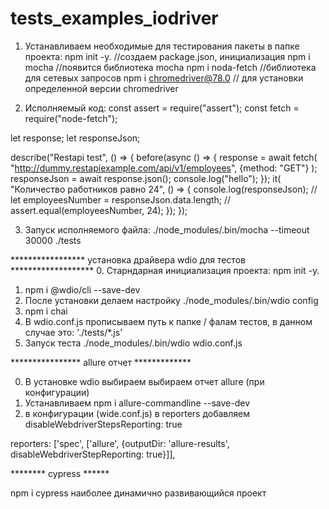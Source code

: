 # tests_examples_iodriver

1. Устанавливаем необходимые для тестирования пакеты в папке проекта:
npm init -y.    //создаем package.json, инициализация 
npm i mocha //появится библиотека mocha
npm i noda-fetch //библиотека для сетевых запросов
npm i chromedriver@78.0 // для установки определенной версии chromedriver

2. Исполняемый код:
const assert = require("assert");
const fetch = require("node-fetch");

let response;
let responseJson;

describe("Restapi test", () => {
    before(async () => {
        response = await fetch(
            "http://dummy.restapiexample.com/api/v1/employees",
            {method: "GET"}
        );
        responseJson = await response.json();
        console.log("hello");
    });
    it(
        "Количество работников равно 24", () => {
            console.log(responseJson);
            // let employeesNumber = responseJson.data.length;
            // assert.equal(employeesNumber, 24);
    });
});


3. Запуск исполняемого файла:      ./node_modules/.bin/mocha --timeout 30000 ./tests

***************** установка драйвера wdio для тестов *******************
0. Старндарная инициализация проекта: npm init -y.

1. npm i @wdio/cli --save-dev
2. После установки делаем настройку
	./node_modules/.bin/wdio config
3. npm i chai
4. В wdio.conf.js прописываем путь к папке / фалам тестов, в данном случае это:
	'./tests/*.js'
5. Запуск теста ./node_modules/.bin/wdio wdio.conf.js

**************** allure отчет *************

0. В установке wdio выбираем выбираем отчет allure  (при конфигурации)
1. Устанавливаем npm i allure-commandline --save-dev
2. в конфигурации (wide.conf.js) в reporters добавляем  disableWebdriverStepsReporting: true

 reporters: ['spec', ['allure', {outputDir: 'allure-results', disableWebdriverStepReporting: true}]],


******** cypress ******

npm i cypress
наиболее динамично развивающийся проект
